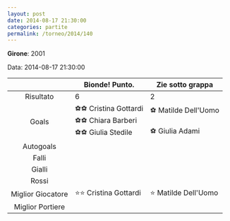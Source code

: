 ```yaml
---
layout: post
date: 2014-08-17 21:30:00
categories: partite
permalink: /torneo/2014/140
---
```

**Girone**: 2001

Data: 2014-08-17 21:30:00

| | Bionde! Punto. | Zie sotto grappa |
|:-----:|-----|-----|
Risultato|6|2
Goals|⚽⚽ Cristina Gottardi<br/>⚽⚽ Chiara Barberi<br/>⚽⚽ Giulia Stedile|⚽ Matilde Dell'Uomo<br/><br/>⚽ Giulia Adami<br/>
Autogoals||
Falli||
Gialli||
Rossi||
Miglior Giocatore|⭐⭐ Cristina Gottardi<br/>|⭐ Matilde Dell'Uomo<br/>
Miglior Portiere||